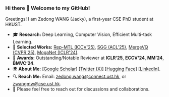 ### Hi there 👋 Welcome to my GitHub!

Greetings! I am Zedong WANG (Jacky), a first-year CSE PhD student at HKUST. 
- 🎓 **Research:** Deep Learning, Computer Vision, Efficient Multi-task Learning.
- 📑 **Selected Works:** [Rep-MTL (ICCV'25)](https://jacky1128.github.io), [SGG (ACL'25)](https://huggingface.co/papers/2506.01049), [MergeVQ (CVPR'25)](https://huggingface.co/papers/2504.00999), [MogaNet (ICLR'24)](https://arxiv.org/abs/2211.03295).
- 🏅 **Awards:** Outstanding/Notable Reviewer at **ICLR‘25**, **ECCV‘24**, **MM’24**, **BMVC‘24**.
- 🌍 **About Me:** [[Google Scholar](https://scholar.google.com/citations?hl=en&user=CEJ4pugAAAAJ)] [[Twitter (X)](https://x.com/ZedongWangAI)] [[Hugging Face](https://huggingface.co/ZedongWangAI)] [[LinkedIn](https://www.linkedin.com/in/jacky-zedong-wang/)].
- 🔍 **Reach Me:** Email: zedong.wang@connect.ust.hk, or zwangmw@cse.ust.hk.
- 🤝 Please feel free to reach out for discussions and collaborations.
<div align="center">
